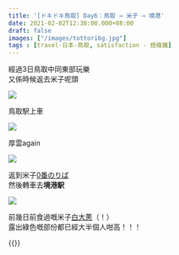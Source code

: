 ```yaml
---
title: '[ドキドキ鳥取] Day6：鳥取 → 米子 → 境港'
date: 2021-02-02T12:30:00.000+08:00
draft: false
images: ["/images/tottori6g.jpg"]
tags : [travel-日本-鳥取, satisfaction - 搭條鐵]
---
```


經過3日鳥取中同東部玩樂  
又係時候返去米子呢頭  

![](/images/tottori6d4.jpg)

鳥取駅上車

![](/images/tottori6g1.jpg)

厚雲again  

![](/images/tottori6g.jpg)

返到米子[0番のりば](https://hidie.net/tottori1d/)  
然後轉車去**境港駅**  

![](/images/tottori6g2.jpg)

前幾日前食過嘅米子[白大蔥](https://hidie.net/tottori2l/)（！）  
露出綠色嘅部份都已經大半個人咁高！！！  
  
    
  
{{<tottori>}}  
